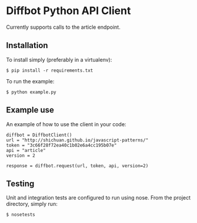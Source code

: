 Diffbot Python API Client
=========

Currently supports calls to the article endpoint.


Installation
-----------
To install simply (preferably in a virtualenv):

    $ pip install -r requirements.txt

To run the example:

    $ python example.py

Example use
--------------
An example of how to use the client in your code:

```
diffbot = DiffbotClient()
url = "http://shichuan.github.io/javascript-patterns/"
token = "3c66f28f72ea40c1b02e6a4cc195b07e"
api = "article"
version = 2

response = diffbot.request(url, token, api, version=2)
```

Testing
------------

Unit and integration tests are configured to run using nose.  From the project directory, simply run:

    $ nosetests
